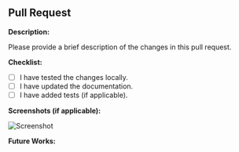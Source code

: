 ## Pull Request

**Description:**

Please provide a brief description of the changes in this pull request.

**Checklist:**

- [ ] I have tested the changes locally.
- [ ] I have updated the documentation.
- [ ] I have added tests (if applicable).

**Screenshots (if applicable):**

![Screenshot](link-to-screenshot.png)

**Future Works:**
